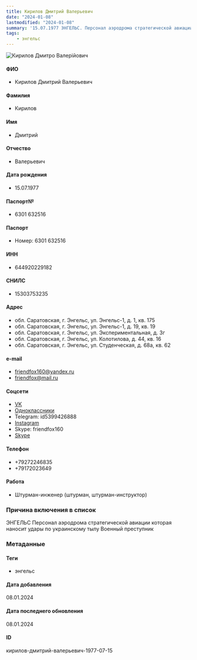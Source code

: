 ```yaml
---
title: Кирилов Дмитрий Валерьевич
date: "2024-01-08"
lastmodified: "2024-01-08"
summary: '15.07.1977 ЭНГЕЛЬС. Персонал аэродрома стратегической авиации которая наносит удары по украинскому тылу. Военный преступник'
tags: 
    - энгельс
---
```

<!--# pp2-->
<!--## Фигурант-->
<!--### Личные данные-->
<!--#### Фото-->
![Кирилов Дмитро Валерійович](https://molfar.com/images/optimized/1696946969_1456564672.png)
#### ФИО
- Кирилов Дмитрий Валерьевич
#### Фамилия
- Кирилов
#### Имя
- Дмитрий
#### Отчество
- Валерьевич
#### Дата рождения
- 15.07.1977
#### Паспорт№
- 6301 632516
#### Паспорт
- Номер: 6301 632516
#### ИНН
- 644920229182
#### СНИЛС
- 15303753235
#### Адрес
- обл. Саратовская, г. Энгельс, ул. Энгельс-1, д. 1, кв. 175
- обл. Саратовская, г. Энгельс, ул. Энгельс-1, д. 19, кв. 19
- обл. Саратовская, г. Энгельс, ул. Экспериментальная, д. 3г
- обл. Саратовская, г. Энгельс, ул. Колотилова, д. 44, кв. 16
- обл. Саратовская, г. Энгельс, ул. Студенческая, д. 68а, кв. 62
#### e-mail
- friendfox160@yandex.ru
- friendfox@mail.ru
#### Соцсети
- [VK](https://vk.com/id586171237)
- [Одноклассники](https://ok.ru/profile/575067864358)
- Telegram: id5399426888
- [Instagram](https://www.instagram.com/p/CaVXOMXM6aD//)
- Skype: friendfox160
- [Skype](friendfox@mail.ru)
#### Телефон
- +79272246835
- +79172023649
#### Работа
- Штурман-инженер (штурман, штурман-инструктор)
### Причина включения в список
ЭНГЕЛЬС
Персонал аэродрома стратегической авиации которая наносит удары по украинскому тылу
Военный преступник
### Метаданные
#### Теги
- энгельс
#### Дата добавления
08.01.2024
#### Дата последнего обновления
08.01.2024
#### ID
кирилов-дмитрий-валерьевич-1977-07-15
<!--## END;-->
